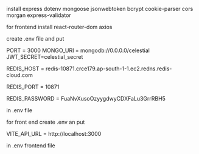 install express dotenv mongoose jsonwebtoken bcrypt cookie-parser cors morgan express-validator 

for frontend install react-router-dom axios

create .env file and put

PORT = 3000
MONGO_URI = mongodb://0.0.0.0/celestial
JWT_SECRET=celestial_secret

REDIS_HOST = redis-10871.crce179.ap-south-1-1.ec2.redns.redis-cloud.com

REDIS_PORT = 10871

REDIS_PASSWORD = FuaNvXusoOzyygdwyCDXFaLu3GrrRBH5

in .env file

for front end create .env an put

VITE_API_URL = http://localhost:3000

in .env frontend file


